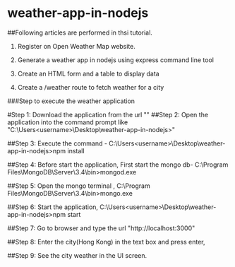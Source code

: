 # weather-app-in-nodejs


##Following articles are performed in thsi tutorial.

  1. Register on Open Weather Map website.

  2. Generate a weather app in nodejs using express command line tool

  3. Create an HTML form and a table to display data

  4. Create a  /weather route to fetch weather for a city


###Step to execute the weather application

#Step 1: Download  the application from the url ""
##Step 2: Open the application into the command prompt like "C:\Users\<username>\Desktop\weather-app-in-nodejs>"

##Step 3: Execute the command - C:\Users\<username>\Desktop\weather-app-in-nodejs>npm install

##Step 4: Before start the application, First start the mongo db- C:\Program Files\MongoDB\Server\3.4\bin>mongod.exe

##Step 5: Open the mongo terminal , C:\Program Files\MongoDB\Server\3.4\bin>mongo.exe


##Step 6: Start the application, C:\Users\<username>\Desktop\weather-app-in-nodejs>npm start

##Step 7: Go to browser and type the url "http://localhost:3000"

##Step 8: Enter the city(Hong Kong) in the text box and press enter,

##Step 9: See the city weather in the UI screen.

